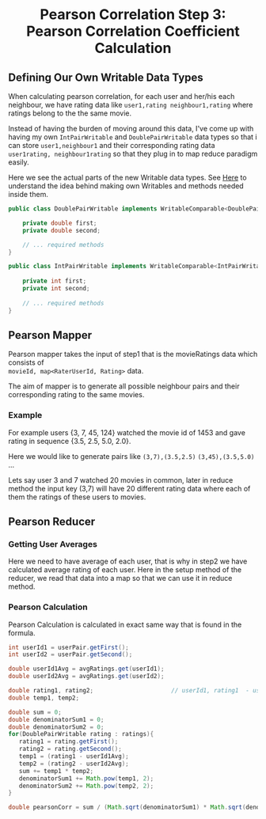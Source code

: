 <h1 align="center" >Pearson Correlation Step 3: </br>Pearson Correlation Coefficient Calculation</h1>

## Defining Our Own Writable Data Types

When calculating pearson correlation, for each user and her/his each neighbour, we have rating data like `user1,rating neighbour1,rating` where ratings belong to the the same movie.

Instead of having the burden of moving around this data, I've come up with having my own `IntPairWritable` and `DoublePairWritable` data types so that i can store `user1,neighbour1` and their corresponding rating data `user1rating, neighbour1rating` so that they plug in to map reduce paradigm easily.

Here we see the actual parts of the new Writable data types. See [Here](https://github.com/katipogluMustafa/BigData/tree/master/01_MapReduce/03_Implementing_Our_Own_Writables) to understand the idea behind making own Writables and methods needed inside them.

````java
public class DoublePairWritable implements WritableComparable<DoublePairWritable> {

    private double first;
    private double second;

    // ... required methods
}
````

````java
public class IntPairWritable implements WritableComparable<IntPairWritable> {
    
    private int first;
    private int second;
    
    // ... required methods
}
````

## Pearson Mapper

Pearson mapper takes the input of step1 that is the movieRatings data which consists of </br> `movieId, map<RaterUserId, Rating>` data.

The aim of mapper is to generate all possible neighbour pairs and their corresponding rating to the same movies.

### Example

For example users {3, 7, 45, 124} watched the movie id of 1453 and gave rating in sequence {3.5, 2.5, 5.0, 2.0}.

Here we would like to generate pairs like `(3,7),(3.5,2.5)`  `(3,45),(3.5,5.0)` ...

Lets say user 3 and 7 watched 20 movies in common, later in reduce method the input key (3,7) will have 20 different rating data where each of them the ratings of these users to movies.

## Pearson Reducer

### Getting User Averages

Here we need to have average of each user, that is why in step2 we have calculated average rating of each user. Here in the setup method of the reducer, we read that data into a map so that we can use it in reduce method.


### Pearson Calculation

Pearson Calculation is calculated in exact same way that is found in the formula.

````java
int userId1 = userPair.getFirst();
int userId2 = userPair.getSecond();

double userId1Avg = avgRatings.get(userId1);
double userId2Avg = avgRatings.get(userId2);

double rating1, rating2;                      // userId1, rating1  - userId2, rating2
double temp1, temp2;

double sum = 0;
double denominatorSum1 = 0;
double denominatorSum2 = 0;
for(DoublePairWritable rating : ratings){
   rating1 = rating.getFirst();
   rating2 = rating.getSecond();
   temp1 = (rating1 - userId1Avg);
   temp2 = (rating2 - userId2Avg);
   sum += temp1 * temp2;
   denominatorSum1 += Math.pow(temp1, 2);
   denominatorSum2 += Math.pow(temp2, 2);
}

double pearsonCorr = sum / (Math.sqrt(denominatorSum1) * Math.sqrt(denominatorSum2));
````
